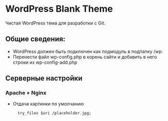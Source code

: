 # WordPress Blank Theme
Чистая WordPress тема для разработки с Git.

## Общие сведения:
+ WordPress должен быть подключен как подмодуль в подпапку /wp.
+ Перенести файл wp-config.php в корень сайти и добавить в него строки из wp-config-add.php

## Серверные настройки
### Apache + Nginx
+ Отдача картинки по умолчанию  

		try_files $uri /placeholder.jpg;



